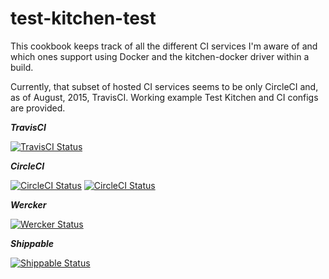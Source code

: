 # test-kitchen-test

This cookbook keeps track of all the different CI services I'm aware of and
which ones support using Docker and the kitchen-docker driver within a build.

Currently, that subset of hosted CI services seems to be only CircleCI and, as
of August, 2015, TravisCI. Working example Test Kitchen and CI configs are
provided.

***TravisCI***

[![TravisCI Status](https://img.shields.io/travis/RoboticCheese/test-kitchen-test-chef.svg)][travis]

***CircleCI***

[![CircleCI Status](https://circleci.com/gh/RoboticCheese/test-kitchen-test-chef.svg?style=svg&circle-token=54e7f6f3095c73afdd56083e01f95a8faf6699a6)][circleci]
[![CircleCI Status](https://img.shields.io/circleci/token/de395e3022fbcfcd6a017ba739d4fe476a413998/project/RoboticCheese/test-kitchen-test-chef/master.svg)][circleci]

***Wercker***

[![Wercker Status](https://img.shields.io/wercker/ci/RoboticCheese/test-kitchen-test-chef.svg)][wercker]

***Shippable***

[![Shippable Status](https://img.shields.io/shippable/5507a81d5ab6cc1352a13510.svg)][shippable]

[travis]: https://travis-ci.org/RoboticCheese/test-kitchen-test-chef
[circleci]: https://circleci.com/gh/RoboticCheese/test-kitchen-test-chef
[wercker]: https://app.wercker.com/project/bykey/7b1fd8e453150fe10609376d44e7442b
[shippable]: https://app.shippable.com/subscriptions/5507a81d5ab6cc1352a13510
